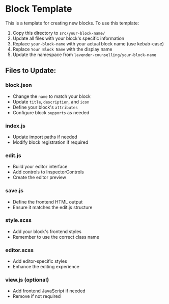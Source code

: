 # Block Template

This is a template for creating new blocks. To use this template:

1. Copy this directory to `src/your-block-name/`
2. Update all files with your block's specific information
3. Replace `your-block-name` with your actual block name (use kebab-case)
4. Replace `Your Block Name` with the display name
5. Update the namespace from `lavender-counselling/your-block-name`

## Files to Update:

### block.json
- Change the `name` to match your block
- Update `title`, `description`, and `icon`
- Define your block's `attributes`
- Configure block `supports` as needed

### index.js
- Update import paths if needed
- Modify block registration if required

### edit.js
- Build your editor interface
- Add controls to InspectorControls
- Create the editor preview

### save.js
- Define the frontend HTML output
- Ensure it matches the edit.js structure

### style.scss
- Add your block's frontend styles
- Remember to use the correct class name

### editor.scss
- Add editor-specific styles
- Enhance the editing experience

### view.js (optional)
- Add frontend JavaScript if needed
- Remove if not required